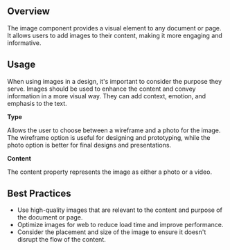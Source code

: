 ## Overview

The image component provides a visual element to any document or page. It allows users to add images to their content, making it more engaging and informative.

## Usage

When using images in a design, it's important to consider the purpose they serve. Images should be used to enhance the content and convey information in a more visual way. They can add context, emotion, and emphasis to the text.

**Type**

Allows the user to choose between a wireframe and a photo for the image. The wireframe option is useful for designing and prototyping, while the photo option is better for final designs and presentations.

**Content**

The content property represents the image as either a photo or a video.

## Best Practices

- Use high-quality images that are relevant to the content and purpose of the document or page.
- Optimize images for web to reduce load time and improve performance.
- Consider the placement and size of the image to ensure it doesn't disrupt the flow of the content.